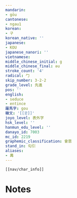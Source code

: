 ```yaml
---
mandarin:
- gōu
cantonese:
- ngau1
korean:
- 구
korean_native: ''
japanese:
- KOU
japanese_nanori: ''
vietnamese:
middle_chinese_initial: g
middle_chinese_final: əu
stroke_count: '4'
radical: 勹
skip_number: 3-2-2
grade_level: 先進
pos: ''
english:
- seduce
- entince
羅馬字: gou
韓文: '[[곳]]'
joyo_level: 表外字
hsk_level: ''
hanmun_edu_level: ''
danayo_id: 7003
mc_id: 2219
graphemic_classification: 會意
stand_in: 勾引
aliases:
- 冓
---
```

```meta-bind-embed
[[nav/char_info]]
```

# Notes
